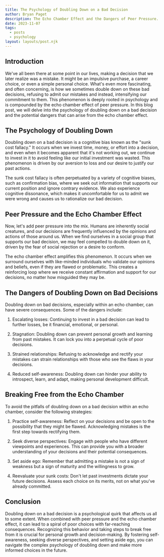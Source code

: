 ```yaml
---
title: The Psychology of Doubling Down on a Bad Decision
author: Bryan Paget
description: The Echo Chamber Effect and the Dangers of Peer Pressure.
date: 2023-11-07
tags:
  - posts
  - psychology
layout: layouts/post.njk
---
```


## Introduction

We've all been there at some point in our lives, making a decision that we later realize was a mistake. It might be an impulsive purchase, a career choice, or even a simple personal choice. What's even more fascinating, and often concerning, is how we sometimes double down on these bad decisions, refusing to admit our mistakes and instead, intensifying our commitment to them. This phenomenon is deeply rooted in psychology and is compounded by the echo chamber effect of peer pressure. In this blog post, we will delve into the psychology of doubling down on a bad decision and the potential dangers that can arise from the echo chamber effect.

## The Psychology of Doubling Down

Doubling down on a bad decision is a cognitive bias known as the "sunk cost fallacy." It occurs when we invest time, money, or effort into a decision, and even when it becomes apparent that it's not working out, we continue to invest in it to avoid feeling like our initial investment was wasted. This phenomenon is driven by our aversion to loss and our desire to justify our past actions.

The sunk cost fallacy is often perpetuated by a variety of cognitive biases, such as confirmation bias, where we seek out information that supports our current position and ignore contrary evidence. We also experience cognitive dissonance, which makes it uncomfortable for us to admit we were wrong and causes us to rationalize our bad decision.

## Peer Pressure and the Echo Chamber Effect

Now, let's add peer pressure into the mix. Humans are inherently social creatures, and our decisions are frequently influenced by the opinions and actions of those around us. When we find ourselves in a social group that supports our bad decision, we may feel compelled to double down on it, driven by the fear of social rejection or a desire to conform.

The echo chamber effect amplifies this phenomenon. It occurs when we surround ourselves with like-minded individuals who validate our opinions and beliefs, even if they are flawed or problematic. This creates a reinforcing loop where we receive constant affirmation and support for our decisions, no matter how misguided they may be.

## The Dangers of Doubling Down on Bad Decisions

Doubling down on bad decisions, especially within an echo chamber, can have severe consequences. Some of the dangers include:

1. Escalating losses: Continuing to invest in a bad decision can lead to further losses, be it financial, emotional, or personal.

2. Stagnation: Doubling down can prevent personal growth and learning from past mistakes. It can lock you into a perpetual cycle of poor decisions.

3. Strained relationships: Refusing to acknowledge and rectify your mistakes can strain relationships with those who see the flaws in your decisions.

4. Reduced self-awareness: Doubling down can hinder your ability to introspect, learn, and adapt, making personal development difficult.

## Breaking Free from the Echo Chamber

To avoid the pitfalls of doubling down on a bad decision within an echo chamber, consider the following strategies:

1. Practice self-awareness: Reflect on your decisions and be open to the possibility that they might be flawed. Acknowledging mistakes is the first step towards rectifying them.

2. Seek diverse perspectives: Engage with people who have different viewpoints and experiences. This can provide you with a broader understanding of your decisions and their potential consequences.

3. Set aside ego: Remember that admitting a mistake is not a sign of weakness but a sign of maturity and the willingness to grow.

4. Reevaluate your sunk costs: Don't let past investments dictate your future decisions. Assess each choice on its merits, not on what you've already committed.

## Conclusion

Doubling down on a bad decision is a psychological quirk that affects us all to some extent. When combined with peer pressure and the echo chamber effect, it can lead to a spiral of poor choices with far-reaching consequences. Recognizing this behavior and taking steps to break free from it is crucial for personal growth and decision-making. By fostering self-awareness, seeking diverse perspectives, and setting aside ego, you can navigate the complex psychology of doubling down and make more informed choices in the future.
